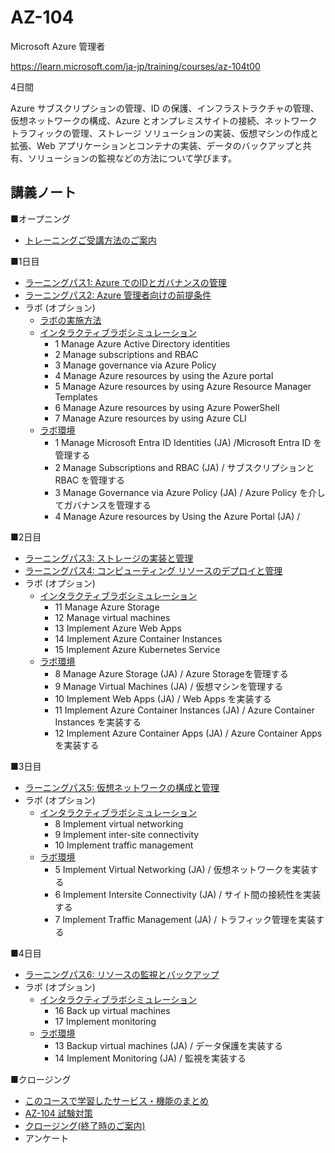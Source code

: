 # AZ-104

Microsoft Azure 管理者

https://learn.microsoft.com/ja-jp/training/courses/az-104t00

4日間

Azure サブスクリプションの管理、ID の保護、インフラストラクチャの管理、仮想ネットワークの構成、Azure とオンプレミスサイトの接続、ネットワーク トラフィックの管理、ストレージ ソリューションの実装、仮想マシンの作成と拡張、Web アプリケーションとコンテナの実装、データのバックアップと共有、ソリューションの監視などの方法について学びます。

## 講義ノート

■オープニング

- [トレーニングご受講方法のご案内](../opening.md)

■1日目

- [ラーニングパス1: Azure でのIDとガバナンスの管理](lp01.md)
- [ラーニングパス2: Azure 管理者向けの前提条件](lp02.md)
- ラボ (オプション)
  - [ラボの実施方法](lab.md)
  - [インタラクティブラボシミュレーション](https://mslabs.cloudguides.com/guides/AZ-104%20Exam%20Guide%20-%20Microsoft%20Azure%20Administrator)
    - 1 Manage Azure Active Directory identities
    - 2 Manage subscriptions and RBAC
    - 3 Manage governance via Azure Policy
    - 4 Manage Azure resources by using the Azure portal
    - 5 Manage Azure resources by using Azure Resource Manager Templates
    - 6 Manage Azure resources by using Azure PowerShell
    - 7 Manage Azure resources by using Azure CLI
  - [ラボ環境](https://esi.learnondemand.net/User/Login)
    - 1 Manage Microsoft Entra ID Identities (JA) /Microsoft Entra ID を管理する
    - 2 Manage Subscriptions and RBAC (JA) / サブスクリプションと RBAC を管理する
    - 3 Manage Governance via Azure Policy (JA) / Azure Policy を介してガバナンスを管理する
    - 4 Manage Azure resources by Using the Azure Portal (JA) /

■2日目

- [ラーニングパス3: ストレージの実装と管理](lp03.md)
- [ラーニングパス4: コンピューティング リソースのデプロイと管理](lp04.md)
- ラボ (オプション)
  - [インタラクティブラボシミュレーション](https://mslabs.cloudguides.com/guides/AZ-104%20Exam%20Guide%20-%20Microsoft%20Azure%20Administrator)
    - 11 Manage Azure Storage
    - 12 Manage virtual machines
    - 13 Implement Azure Web Apps
    - 14 Implement Azure Container Instances
    - 15 Implement Azure Kubernetes Service
  - [ラボ環境](https://esi.learnondemand.net/User/Login)
    - 8 Manage Azure Storage (JA) / Azure Storageを管理する
    - 9 Manage Virtual Machines (JA) / 仮想マシンを管理する
    - 10 Implement Web Apps (JA) / Web Apps を実装する
    - 11 Implement Azure Container Instances (JA) / Azure Container Instances を実装する
    - 12 Implement Azure Container Apps (JA) / Azure Container Apps を実装する

■3日目

- [ラーニングパス5: 仮想ネットワークの構成と管理](lp05.md)
- ラボ (オプション)
  - [インタラクティブラボシミュレーション](https://mslabs.cloudguides.com/guides/AZ-104%20Exam%20Guide%20-%20Microsoft%20Azure%20Administrator)
    - 8 Implement virtual networking
    - 9 Implement inter-site connectivity
    - 10 Implement traffic management
  - [ラボ環境](https://esi.learnondemand.net/User/Login)
    - 5 Implement Virtual Networking (JA) / 仮想ネットワークを実装する
    - 6 Implement Intersite Connectivity (JA) / サイト間の接続性を実装する
    - 7 Implement Traffic Management (JA) / トラフィック管理を実装する

■4日目

- [ラーニングパス6: リソースの監視とバックアップ](lp06.md)
- ラボ (オプション)
  - [インタラクティブラボシミュレーション](https://mslabs.cloudguides.com/guides/AZ-104%20Exam%20Guide%20-%20Microsoft%20Azure%20Administrator)
    - 16 Back up virtual machines
    - 17 Implement monitoring
  - [ラボ環境](https://esi.learnondemand.net/User/Login)
    - 13 Backup virtual machines (JA) / データ保護を実装する
    - 14 Implement Monitoring (JA) / 監視を実装する

■クロージング

- [このコースで学習したサービス・機能のまとめ](matome.md)
- [AZ-104 試験対策](exam.md)
- [クロージング(終了時のご案内)](../closing-cloudslice.md)
- アンケート
